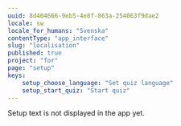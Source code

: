 ```yaml
---
uuid: 8d404666-9eb5-4e8f-863a-254063f9dae2
locale: sw
locale_for_humans: "Svenska"
contentType: "app_interface"
slug: "localisation"
published: true
project: "for"
page: "setup"
keys:
    setup_choose_language: "Set quiz language"
    setup_start_quiz: "Start quiz"
---
```

Setup text is not displayed in the app yet.
